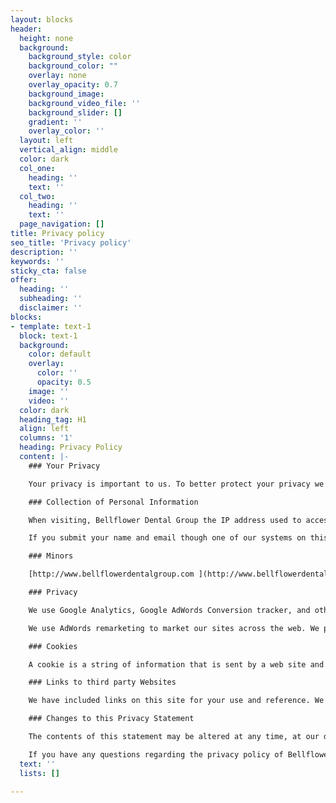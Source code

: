 ```yaml
---
layout: blocks
header:
  height: none
  background:
    background_style: color
    background_color: ""
    overlay: none
    overlay_opacity: 0.7
    background_image: 
    background_video_file: ''
    background_slider: []
    gradient: ''
    overlay_color: ''
  layout: left
  vertical_align: middle
  color: dark
  col_one:
    heading: ''
    text: ''
  col_two:
    heading: ''
    text: ''
  page_navigation: []
title: Privacy policy
seo_title: 'Privacy policy'
description: ''
keywords: ''
sticky_cta: false
offer:
  heading: ''
  subheading: ''
  disclaimer: ''
blocks:
- template: text-1
  block: text-1
  background:
    color: default
    overlay:
      color: ''
      opacity: 0.5
    image: ''
    video: ''
  color: dark
  heading_tag: H1
  align: left
  columns: '1'
  heading: Privacy Policy
  content: |-
    ### Your Privacy

    Your privacy is important to us. To better protect your privacy we provide this notice explaining our online information practices and the choices you can make about the way your information is collected and used. To make this notice easy to find, we make it available on our homepage and at every point where personally identifiable information may be requested. Other Third Party ad servers or ad networks may also use cookies to track users activities on this website to measure advertisement effectiveness and other reasons that will be provided in their own privacy policies, Bellflower Dental Group has no access or control over these cookies that may be used by third party advertisers.

    ### Collection of Personal Information

    When visiting, Bellflower Dental Group the IP address used to access the site will be logged along with the dates and times of access. This information is purely used to analyze trends, administer the site, track users movement and gather broad demographic information for internal use. Most importantly, any recorded IP addresses are not linked to personally identifiable information.

    If you submit your name and email though one of our systems on this site, that information will only be used for our purposes of contacting you. This information will not be sold or given to any outside party for any reason.

    ### Minors

    [http://www.bellflowerdentalgroup.com ](http://www.bellflowerdentalgroup.com  "http://www.bellflowerdentalgroup.com ") is intended for the use of adults 18 years or older and children over the age of 13. You are not permitted to use the Site if you are under the age of 13. By using the Site, you agree to provide us with accurate information concerning your age or identity if we request it. You also agree not to assist children under the age of 13 in accessing the Site or to attempt to contact children under 13 through the Site.

    ### Privacy

    We use Google Analytics, Google AdWords Conversion tracker, and other Google services and third party tracking and or analytics services that place cookies on a browser across the website. These cookies help us increase the website is effectiveness for our visitors. These cookies are set and read by Google. To opt out of Google tracking, please visit this page: [Google Tracking Opt-Out](http://www.google.com/policies/privacy/ads/).

    We use AdWords remarketing to market our sites across the web. We place a cookie on a browser, and then a 3rd party (Google) reads these cookies and may serve an ad on a 3rd party site. You may opt out of this ad serving on Google is opt out page. If you are concerned about 3rd party cookies served by networks, you should also visit the [Network Advertising Initiative opt-out page](http://www.networkadvertising.org/managing/opt_out.asp).

    ### Cookies

    A cookie is a string of information that is sent by a web site and stored on your hard drive or temporarily in your computer is memory. We may employ cookie technology to help you move faster through our Site. We may employ cookie technology to estimate our total audience size and traffic and to help us improve our Site is experience by measuring which site areas are of greatest interest to users. You can turn off the ability to receive any of these cookies by adjusting the browser in your computer, but you should note that if you do so, this may materially affect the functionality of the Site and the information you can access through it. If you wish to find out more about cookies, or how to refuse cookies, please visit the Interactive Advertising Bureau is web site at [http://www.allaboutcookies.org](http://www.allaboutcookies.org "http://www.allaboutcookies.org"). We collect anonymous data when you visit most pages on [http://www.bellflowerdentalgroup.com .](http://www.bellflowerdentalgroup.com . "http://www.bellflowerdentalgroup.com .") Your visit may automatically provide us with data that is not linked to your personal information, such as your IP (Internet Protocol) address, browser type, operating system, domain name, access times, and referring web site addresses. Some parts of the [http://www.bellflowerdentalgroup.com ](http://www.bellflowerdentalgroup.com  "http://www.bellflowerdentalgroup.com ") use embedded pixel or javascript technologies to facilitate your use of the Web site and to track general traffic. We use your anonymous data to obtain general statistics regarding the use of the [http://www.bellflowerdentalgroup.com ](http://www.bellflowerdentalgroup.com  "http://www.bellflowerdentalgroup.com ") and its specific Web pages and to evaluate how our visitors use and navigate our Web site on an aggregate basis. We do not link your anonymous data with personal data.

    ### Links to third party Websites

    We have included links on this site for your use and reference. We are not responsible for the privacy policies on these websites. You should be aware that the privacy policies of these sites may differ from our own.

    ### Changes to this Privacy Statement

    The contents of this statement may be altered at any time, at our discretion.

    If you have any questions regarding the privacy policy of Bellflower Dental Group then you may contact us at [info@bellflowerdentalgroup.com](mailto:info@bellflowerdentalgroup.com) or call (832) 916-4144
  text: ''
  lists: []

---
```

